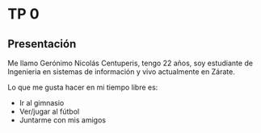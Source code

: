 # TP 0
## Presentación
Me llamo Gerónimo Nicolás Centuperis, tengo 22 años, soy estudiante de Ingenieria en sistemas de información y vivo actualmente en Zárate.

Lo que me gusta hacer en mi tiempo libre es:
- Ir al gimnasio
- Ver/jugar al fútbol
- Juntarme con mis amigos
